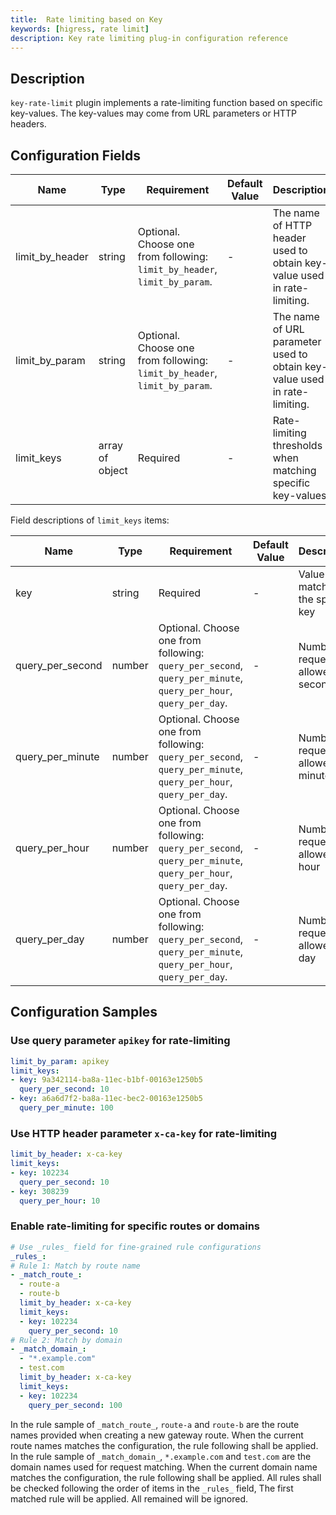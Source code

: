 ```yaml
---
title:  Rate limiting based on Key
keywords: [higress, rate limit]
description: Key rate limiting plug-in configuration reference
---
```


## Description
`key-rate-limit` plugin implements a rate-limiting function based on specific key-values. The key-values may come from URL parameters or HTTP headers.

## Configuration Fields

| Name | Type | Requirement |  Default Value | Description |
| -------- | -------- | -------- | -------- | -------- |
|  limit_by_header     |  string     | Optional. Choose one from following: `limit_by_header`, `limit_by_param`. |   -  |  The name of HTTP header used to obtain key-value used in rate-limiting. |
|  limit_by_param     |  string     | Optional. Choose one from following: `limit_by_header`, `limit_by_param`. |   -  |  The name of URL parameter used to obtain key-value used in rate-limiting.   |
|  limit_keys     |  array of object     | Required     |   -  |  Rate-limiting thresholds when matching specific key-values |

Field descriptions of `limit_keys` items:

| Name | Type | Requirement |  Default Value | Description |
| -------- | -------- | -------- | -------- | -------- |
|  key     |  string     | Required     |   -  |  Value to match of the specific key |
|  query_per_second     |  number     | Optional. Choose one from following: `query_per_second`, `query_per_minute`, `query_per_hour`, `query_per_day`. |   -  |  Number of requests allowed per second |
|  query_per_minute     |  number     | Optional. Choose one from following: `query_per_second`, `query_per_minute`, `query_per_hour`, `query_per_day`. |   -  |  Number of requests allowed per minute |
|  query_per_hour     |  number     | Optional. Choose one from following: `query_per_second`, `query_per_minute`, `query_per_hour`, `query_per_day`. |   -  |  Number of requests allowed per hour |
|  query_per_day     |  number     | Optional. Choose one from following: `query_per_second`, `query_per_minute`, `query_per_hour`, `query_per_day`. |   -  |  Number of requests allowed per day |

## Configuration Samples

### Use query parameter `apikey` for rate-limiting
```yaml
limit_by_param: apikey
limit_keys:
- key: 9a342114-ba8a-11ec-b1bf-00163e1250b5
  query_per_second: 10
- key: a6a6d7f2-ba8a-11ec-bec2-00163e1250b5
  query_per_minute: 100
```

### Use HTTP header parameter `x-ca-key` for rate-limiting
```yaml
limit_by_header: x-ca-key
limit_keys:
- key: 102234
  query_per_second: 10
- key: 308239
  query_per_hour: 10
```

### Enable rate-limiting for specific routes or domains
```yaml
# Use _rules_ field for fine-grained rule configurations
_rules_:
# Rule 1: Match by route name
- _match_route_:
  - route-a
  - route-b
  limit_by_header: x-ca-key
  limit_keys:
  - key: 102234
    query_per_second: 10
# Rule 2: Match by domain
- _match_domain_:
  - "*.example.com"
  - test.com
  limit_by_header: x-ca-key
  limit_keys:
  - key: 102234
    query_per_second: 100
```
In the rule sample of `_match_route_`, `route-a` and `route-b` are the route names provided when creating a new gateway route. When the current route names matches the configuration, the rule following shall be applied.
In the rule sample of `_match_domain_`, `*.example.com` and `test.com` are the domain names used for request matching. When the current domain name matches the configuration, the rule following shall be applied.
All rules shall be checked following the order of items in the `_rules_` field, The first matched rule will be applied. All remained will be ignored.
